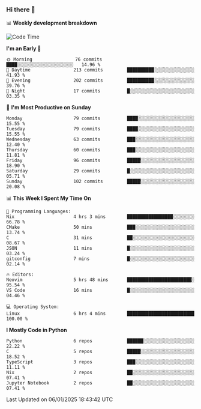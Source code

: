### Hi there 👋

📊 **Weekly development breakdown**
<!--START_SECTION:waka-->
![Code Time](http://img.shields.io/badge/Code%20Time-320%20hrs%2021%20mins-blue)

**I'm an Early 🐤** 

```text
🌞 Morning                76 commits          ████░░░░░░░░░░░░░░░░░░░░░   14.96 % 
🌆 Daytime                213 commits         ██████████░░░░░░░░░░░░░░░   41.93 % 
🌃 Evening                202 commits         ██████████░░░░░░░░░░░░░░░   39.76 % 
🌙 Night                  17 commits          █░░░░░░░░░░░░░░░░░░░░░░░░   03.35 % 
```
📅 **I'm Most Productive on Sunday** 

```text
Monday                   79 commits          ████░░░░░░░░░░░░░░░░░░░░░   15.55 % 
Tuesday                  79 commits          ████░░░░░░░░░░░░░░░░░░░░░   15.55 % 
Wednesday                63 commits          ███░░░░░░░░░░░░░░░░░░░░░░   12.40 % 
Thursday                 60 commits          ███░░░░░░░░░░░░░░░░░░░░░░   11.81 % 
Friday                   96 commits          █████░░░░░░░░░░░░░░░░░░░░   18.90 % 
Saturday                 29 commits          █░░░░░░░░░░░░░░░░░░░░░░░░   05.71 % 
Sunday                   102 commits         █████░░░░░░░░░░░░░░░░░░░░   20.08 % 
```


📊 **This Week I Spent My Time On** 

```text
💬 Programming Languages: 
Nix                      4 hrs 3 mins        █████████████████░░░░░░░░   66.78 % 
CMake                    50 mins             ███░░░░░░░░░░░░░░░░░░░░░░   13.74 % 
C                        31 mins             ██░░░░░░░░░░░░░░░░░░░░░░░   08.67 % 
JSON                     11 mins             █░░░░░░░░░░░░░░░░░░░░░░░░   03.24 % 
gitconfig                7 mins              █░░░░░░░░░░░░░░░░░░░░░░░░   02.14 % 

🔥 Editors: 
Neovim                   5 hrs 48 mins       ████████████████████████░   95.54 % 
VS Code                  16 mins             █░░░░░░░░░░░░░░░░░░░░░░░░   04.46 % 

💻 Operating System: 
Linux                    6 hrs 4 mins        █████████████████████████   100.00 % 
```

**I Mostly Code in Python** 

```text
Python                   6 repos             ██████░░░░░░░░░░░░░░░░░░░   22.22 % 
C                        5 repos             █████░░░░░░░░░░░░░░░░░░░░   18.52 % 
TypeScript               3 repos             ███░░░░░░░░░░░░░░░░░░░░░░   11.11 % 
Nix                      2 repos             ██░░░░░░░░░░░░░░░░░░░░░░░   07.41 % 
Jupyter Notebook         2 repos             ██░░░░░░░░░░░░░░░░░░░░░░░   07.41 % 
```




 Last Updated on 06/01/2025 18:43:42 UTC
<!--END_SECTION:waka-->
<!--
**R-enanVieira/R-enanVieira** is a ✨ _special_ ✨ repository because its `README.md` (this file) appears on your GitHub profile.

Here are some ideas to get you started:

- 🔭 I’m currently working on ...
- 🌱 I’m currently learning ...
- 👯 I’m looking to collaborate on ...
- 🤔 I’m looking for help with ...
- 💬 Ask me about ...
- 📫 How to reach me: ...
- 😄 Pronouns: ...
- ⚡ Fun fact: ...
-->
